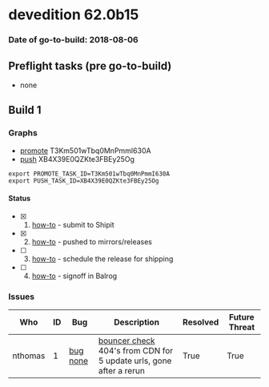 # devedition 62.0b15

### Date of go-to-build: 2018-08-06

## Preflight tasks (pre go-to-build)
- none

## Build 1  

### Graphs
* [promote](https://tools.taskcluster.net/push-inspector/#/T3Km501wTbq0MnPmmI630A) T3Km501wTbq0MnPmmI630A
* [push](https://tools.taskcluster.net/push-inspector/#/XB4X39E0QZKte3FBEy25Og) XB4X39E0QZKte3FBEy25Og
```
export PROMOTE_TASK_ID=T3Km501wTbq0MnPmmI630A
export PUSH_TASK_ID=XB4X39E0QZKte3FBEy25Og
```


#### Status
- [x] 1.  [how-to](https://wiki.mozilla.org/Release:Release_Automation_on_Mercurial:Starting_a_Release#Submit_to_Ship_It)  - submit to Shipit
- [x] 2.  [how-to](https://github.com/mozilla-releng/releasewarrior-2.0/blob/master/docs/release-promotion/desktop/howto.md#push-artifacts-to-releases-directory)  - pushed to mirrors/releases
- [ ] 3.  [how-to](https://github.com/mozilla-releng/releasewarrior-2.0/blob/master/docs/release-promotion/desktop/howto.md#ship-the-release)  - schedule the release for shipping
- [ ] 4.  [how-to](https://github.com/mozilla-releng/releasewarrior-2.0/blob/master/docs/release-promotion/desktop/howto.md#obtain-sign-offs-for-changes)  - signoff in Balrog

### Issues
| Who                 | ID               | Bug                                                                 | Description                | Resolved                | Future Threat                |
| ------------------- | ---------------- | ------------------------------------------------------------------- | -------------------------- | ----------------------- | ---------------------------- |
| nthomas  | 1 | [bug none](https://bugzil.la/none)        | [bouncer check](https://tools.taskcluster.net/groups/XB4X39E0QZKte3FBEy25Og/tasks/J_Xahf0xT9mffTlNmNGQPw/runs/0) 404's from CDN for 5 update urls, gone after a rerun | True | True |

